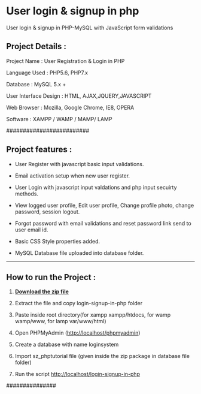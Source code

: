 # User login & signup in php

  User login & signup in PHP-MySQL  with JavaScript form validations


## Project Details :

Project Name : User Registration & Login in PHP

Language Used : PHP5.6, PHP7.x

Database : MySQL 5.x +

User Interface Design : HTML, AJAX,JQUERY,JAVASCRIPT

Web Browser :	Mozilla, Google Chrome, IE8, OPERA

Software : XAMPP / WAMP / MAMP/ LAMP


#########################


## Project features :


- User Register with javascript basic input validations.

- Email activation setup when new user register.

- User Login with javascript input valdations and php input secuirty methods.

- View logged user profile, Edit user profile, Change profile photo, change password, session logout.

- Forgot password with email validations and reset password link send to user email id.

- Basic CSS Style properties added.

- MySQL Database file uploaded into database folder.



<hr>

## How to run the Project : 

1. <a href="https://github.com/theSwapnilZambare/login-signup-in-php/archive/refs/heads/main.zip" target="_blank" ><b>Download the zip file</b></a>

2. Extract the file and copy login-signup-in-php folder

3. Paste inside root directory(for xampp xampp/htdocs, for wamp wamp/www, for lamp var/www/html)

4. Open PHPMyAdmin (<a href="http://localhost/phpmyadmin" target="_blank" >http://localhost/phpmyadmin</a>)

5. Create a database with name loginsystem

6. Import sz_phptutorial file (given inside the zip package in database file folder)

7. Run the script <a href="http://localhost/login-signup-in-php" target="_blank" >http://localhost/login-signup-in-php</a> 



###############
